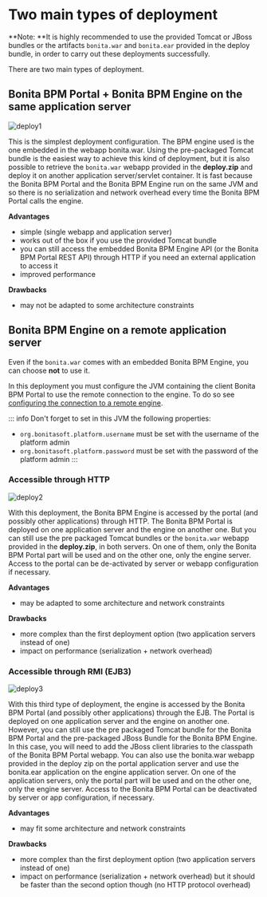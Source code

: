 # Two main types of deployment

**Note: **It is highly recommended to use the provided Tomcat or JBoss bundles or the artifacts `bonita.war` and `bonita.ear` provided in the deploy bundle, in order to carry out these deployments successfully.

There are two main types of deployment.

## Bonita BPM Portal + Bonita BPM Engine on the same application server

![deploy1](images/images-6_0/poss_deploy1.png)

This is the simplest deployment configuration. The BPM engine used is the one embedded in the webapp bonita.war. Using the pre-packaged Tomcat bundle is the easiest way to achieve this kind of deployment, but it is also possible to retrieve the `bonita.war` webapp provided in the **deploy.zip** and deploy it on another application server/servlet container.
It is fast because the Bonita BPM Portal and the Bonita BPM Engine run on the same JVM and so there is no serialization and network overhead every time the Bonita BPM Portal calls the engine.

**Advantages**

* simple (single webapp and application server)
* works out of the box if you use the provided Tomcat bundle
* you can still access the embedded Bonita BPM Engine API (or the Bonita BPM Portal REST API) through HTTP if you need an external application to access it
* improved performance

**Drawbacks**

* may not be adapted to some architecture constraints

## Bonita BPM Engine on a remote application server

Even if the `bonita.war` comes with an embedded Bonita BPM Engine, you can choose **not** to use it.

In this deployment you must configure the JVM containing the client Bonita BPM Portal to use the remote connection to the engine. To do so see [configuring the connection to a remote engine](configure-client-of-bonita-bpm-engine.md#client_config).

::: info
Don't forget to set in this JVM the following properties:
 * `org.bonitasoft.platform.username` must be set with the username of the platform admin
 * `org.bonitasoft.platform.password` must be set with the password of the platform admin
:::

### Accessible through HTTP

![deploy2](images/images-6_0/poss_deploy2.png)

With this deployment, the Bonita BPM Engine is accessed by the portal (and possibly other applications) through HTTP. The Bonita BPM Portal is deployed on one application server and the engine on another one.
But you can still use the pre packaged Tomcat bundles or the `bonita.war` webapp provided in the **deploy.zip**, in both servers. On one of them, only the Bonita BPM Portal part will be used and on the other one, only the engine server. Access to the portal can be de-activated by server or webapp configuration if necessary.

**Advantages**

* may be adapted to some architecture and network constraints

**Drawbacks**

* more complex than the first deployment option (two application servers instead of one)
* impact on performance (serialization + network overhead)

### Accessible through RMI (EJB3)

![deploy3](images/images-6_0/poss_deploy3.png)

With this third type of deployment, the engine is accessed by the Bonita BPM Portal (and possibly other applications) through the EJB.
The Portal is deployed on one application server and the engine on another one.
However, you can still use the pre packaged Tomcat bundle for the Bonita BPM Portal and the pre-packaged JBoss Bundle for the Bonita BPM Engine.
In this case, you will need to add the JBoss client libraries to the classpath of the Bonita BPM Portal webapp. 
You can also use the bonita.war webapp provided in the deploy zip on the portal application server and use the bonita.ear application on the engine application server. 
On one of the application servers, only the portal part will be used and on the other one, only the engine server. 
Access to the Bonita BPM Portal can be deactivated by server or app configuration, if necessary.

**Advantages**

* may fit some architecture and network constraints

**Drawbacks**

* more complex than the first deployment option (two application servers instead of one)
* impact on performance (serialization + network overhead) but it should be faster than the second option though (no HTTP protocol overhead)